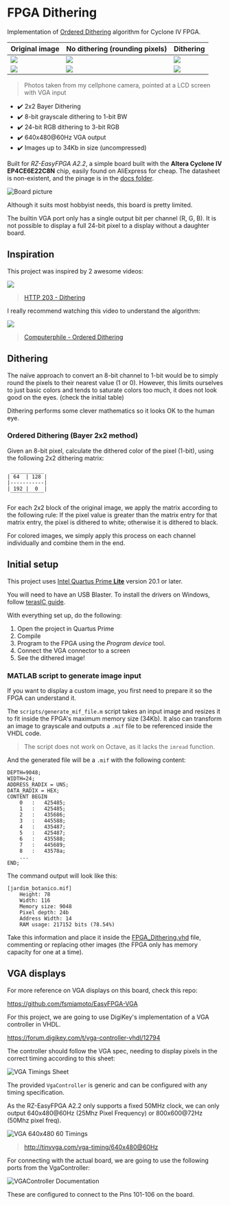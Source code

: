 # FPGA Dithering

Implementation of [Ordered Dithering](https://en.wikipedia.org/wiki/Ordered_dithering)
algorithm for Cyclone IV FPGA.

| Original image                 | No dithering (rounding pixels)   | Dithering                     |
| ------------------------------ | -------------------------------- | ----------------------------- |
| ![](./docs/color_original.jpg) | ![](./docs/color_no_dither.jpeg) | ![](./docs/color_dither.jpeg) |
| ![](./docs/bw_original.jpg)    | ![](./docs/bw_no_dither.jpeg)    | ![](./docs/bw_dither.jpeg)    |

> Photos taken from my cellphone camera, pointed at a LCD screen with VGA input

- ✔️ 2x2 Bayer Dithering
- ✔️ 8-bit grayscale dithering to 1-bit BW
- ✔️ 24-bit RGB dithering to 3-bit RGB
- ✔️ 640x480@60Hz VGA output
- ✔️ Images up to 34Kb in size (uncompressed)

Built for _RZ-EasyFPGA A2.2_, a simple board built with the **Altera Cyclone IV EP4CE6E22C8N**
chip, easily found on AliExpress for cheap. The datasheet is non-existent, and the pinage is in the [docs folder](./docs/RZ-EasyFPGA.jpg).

![Board picture](./docs/board.png)

Although it suits most hobbyist needs, this board is pretty limited.

The builtin VGA port only has a single output bit per channel (R, G, B). It
is not possible to display a full 24-bit pixel to a display without a daughter board.

## Inspiration

This project was inspired by 2 awesome videos:

[![](./docs/dithering_http203.png)](https://www.youtube.com/watch?v=wS0Gck00nDw)

> [HTTP 203 - Dithering](https://www.youtube.com/watch?v=wS0Gck00nDw)

I really recommend watching this video to understand the algorithm:

[![](./docs/dithering_computerphile.png)](https://www.youtube.com/watch?v=IviNO7iICTM&ab_channel=Computerphile)

> [Computerphile - Ordered Dithering](https://www.youtube.com/watch?v=IviNO7iICTM&ab_channel=Computerphile)

## Dithering

The naïve approach to convert an 8-bit channel to 1-bit would be to simply round
the pixels to their nearest value (1 or 0). However, this limits ourselves to just
basic colors and tends to saturate colors too much, it does not look good on the eyes.
(check the initial table)

Dithering performs some clever mathematics so it looks OK to the human eye.

### Ordered Dithering (Bayer 2x2 method)

Given an 8-bit pixel, calculate the dithered color of the pixel (1-bit), using
the following 2x2 dithering matrix:

```
 ___________
| 64  | 128 |
|-----------|
| 192 |  0  |
 ‾‾‾‾‾‾‾‾‾‾‾
```

For each 2x2 block of the original image, we apply the matrix according to the
following rule: If the pixel value is greater than the matrix entry for that
matrix entry, the pixel is dithered to white; otherwise it is dithered to black.

For colored images, we simply apply this process on each channel
individually and combine them in the end.

## Initial setup

This project uses [Intel Quartus Prime **Lite**](https://www.intel.com/content/www/us/en/software/programmable/quartus-prime/download.html) version 20.1 or later.

You will need to have an USB Blaster. To install the drivers on Windows, follow
[terasIC guide](https://www.terasic.com.tw/wiki/Altera_USB_Blaster_Driver_Installation_Instructions).

With everything set up, do the following:

1. Open the project in Quartus Prime
1. Compile
1. Program to the FPGA using the _Program device_ tool.
1. Connect the VGA connector to a screen
1. See the dithered image!

### MATLAB script to generate image input

If you want to display a custom image, you first need to prepare it so the FPGA
can understand it.

The `scripts/generate_mif_file.m` script takes an input image and resizes it
to fit inside the FPGA's maximum memory size (34Kb). It also can transform an image
to grayscale and outputs a `.mif` file to be referenced inside the VHDL code.

> The script does not work on Octave, as it lacks the `imread` function.

And the generated file will be a `.mif` with the following content:

```mif
DEPTH=9048;
WIDTH=24;
ADDRESS_RADIX = UNS;
DATA_RADIX = HEX;
CONTENT	BEGIN
	0	:	425485;
	1	:	425485;
	2	:	435686;
	3	:	445588;
	4	:	435487;
	5	:	425487;
	6	:	435588;
	7	:	445689;
	8	:	43578a;
    ...
END;
```

The command output will look like this:

```
[jardim_botanico.mif]
	Height: 78
	Width: 116
	Memory size: 9048
	Pixel depth: 24b
	Address Width: 14
	RAM usage: 217152 bits (78.54%)
```

Take this information and place it inside the [FPGA_Dithering.vhd](./FPGA_Dithering.vhd)
file, commenting or replacing other images (the FPGA only has memory capacity for
one at a time).

## VGA displays

For more reference on VGA displays on this board, check this repo:

https://github.com/fsmiamoto/EasyFPGA-VGA

For this project, we are going to use DigiKey's implementation of a VGA
controller in VHDL.

https://forum.digikey.com/t/vga-controller-vhdl/12794

The controller should follow the VGA spec, needing to display pixels in the
correct timing according to this sheet:

![VGA Timings Sheet](./docs/vga_timings.jpeg)

The provided `VgaController` is generic and can be configured with any timing specification.

As the RZ-EasyFPGA A2.2 only supports a fixed 50MHz clock, we can only output
640x480@60Hz (25Mhz Pixel Frequency) or 800x600@72Hz (50Mhz pixel freq).

![VGA 640x480 60 Timings](./docs/vga_640x480_60_timings.png)

> http://tinyvga.com/vga-timing/640x480@60Hz

For connecting with the actual board, we are going to use the following ports
from the VgaController:

![VGAController Documentation](./docs/vga_controller_ports.jpeg)

These are configured to connect to the Pins 101-106 on the board.
